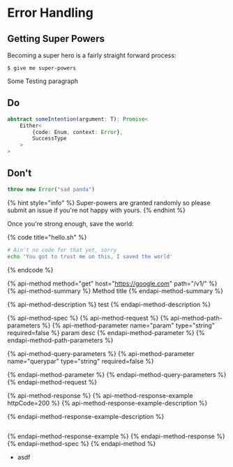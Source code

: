 # Error Handling

## Getting Super Powers

Becoming a super hero is a fairly straight forward process:

```
$ give me super-powers
```

Some Testing paragraph

## Do

```typescript
abstract someIntention(argument: T): Promise<
    Either<
        {code: Enum, context: Error},
        SuccessType
    >
>
```

## Don't

```typescript
throw new Error("sad panda")
```

{% hint style="info" %}
 Super-powers are granted randomly so please submit an issue if you're not happy with yours.
{% endhint %}

Once you're strong enough, save the world:

{% code title="hello.sh" %}
```bash
# Ain't no code for that yet, sorry
echo 'You got to trust me on this, I saved the world'
```
{% endcode %}

{% api-method method="get" host="https://google.com" path="/v1/" %}
{% api-method-summary %}
Method title
{% endapi-method-summary %}

{% api-method-description %}
test
{% endapi-method-description %}

{% api-method-spec %}
{% api-method-request %}
{% api-method-path-parameters %}
{% api-method-parameter name="param" type="string" required=false %}
param desc
{% endapi-method-parameter %}
{% endapi-method-path-parameters %}

{% api-method-query-parameters %}
{% api-method-parameter name="querypar" type="string" required=false %}

{% endapi-method-parameter %}
{% endapi-method-query-parameters %}
{% endapi-method-request %}

{% api-method-response %}
{% api-method-response-example httpCode=200 %}
{% api-method-response-example-description %}

{% endapi-method-response-example-description %}

```

```
{% endapi-method-response-example %}
{% endapi-method-response %}
{% endapi-method-spec %}
{% endapi-method %}

* asdf



